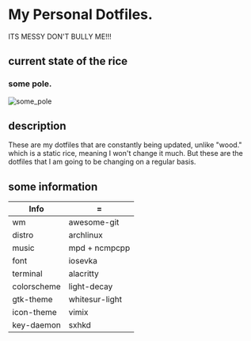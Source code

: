 # My Personal Dotfiles.
ITS MESSY DON'T BULLY ME!!!
## current state of the rice
### some pole.
![some_pole](https://user-images.githubusercontent.com/118438453/210382415-bbd424c0-0815-46e1-b759-42daa47ca997.png)

## description
These are my dotfiles that are constantly being updated, unlike "wood." which is a static rice, meaning I won't change it much.
But these are the dotfiles that I am going to be changing on a regular basis.

## some information
| Info      |    =    |
| --------- | ------- |
| wm        | awesome-git |
| distro    | archlinux |
| music     | mpd + ncmpcpp |
| font      | iosevka  |
| terminal  | alacritty |
| colorscheme| light-decay |
| gtk-theme | whitesur-light |
| icon-theme | vimix |
| key-daemon| sxhkd |
